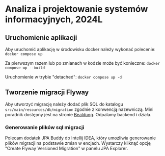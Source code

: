 # Analiza i projektowanie systemów informacyjnych, 2024L

## Uruchomienie aplikacji

Aby uruchomić aplikację w środowisku docker należy wykonać polecenie:
`docker compose up`

Za pierwszym razem lub po zmianach w kodzie może być konieczne:
`docker compose up --build`

Uruchomienie w trybie "detached":
`docker compose up -d`

## Tworzenie migracji Flyway

Aby utworzyć migrację należy dodać plik SQL do katalogu `src/main/resources/db/migration` 
zgodnie z konwencją nazewniczą. Mini poradnik dostępny jest na stronie [Bealdung](https://www.baeldung.com/database-migrations-with-flyway). Odpalamy backend i działa.

### Generowanie plików sql migracji 

Polecam dodatek JPA Buddy do Intellij IDEA, który umożliwia generowanie plików migracji na podstawie zmian w encjach. Wystarczy kliknąć opcję "Create Flyway Versioned Migration" w panelu JPA Explorer. 